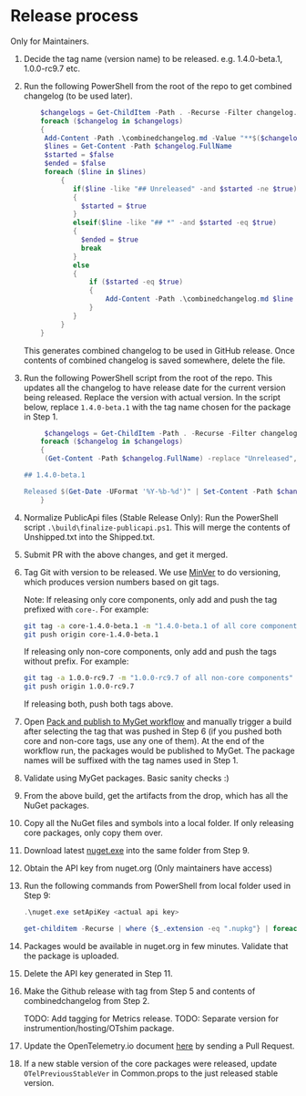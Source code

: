 # Release process

Only for Maintainers.

 1. Decide the tag name (version name) to be released. e.g. 1.4.0-beta.1,
    1.0.0-rc9.7 etc.

 2. Run the following PowerShell from the root of the repo to get combined
    changelog (to be used later).

    ```powershell
        $changelogs = Get-ChildItem -Path . -Recurse -Filter changelog.md
        foreach ($changelog in $changelogs)
        {
         Add-Content -Path .\combinedchangelog.md -Value "**$($changelog.Directory.Name)**"
         $lines = Get-Content -Path $changelog.FullName
         $started = $false
         $ended = $false
         foreach ($line in $lines)
             {
                if($line -like "## Unreleased" -and $started -ne $true)
                {
                  $started = $true
                }
                elseif($line -like "## *" -and $started -eq $true)
                {
                  $ended = $true
                  break
                }
                else
                {
                    if ($started -eq $true)
                    {
                        Add-Content -Path .\combinedchangelog.md $line
                    }
                }
             }
        }
    ```

    This generates combined changelog to be used in GitHub release. Once
    contents of combined changelog is saved somewhere, delete the file.

 3. Run the following PowerShell script from the root of the repo. This updates
    all the changelog to have release date for the current version being
    released. Replace the version with actual version. In the script below,
    replace `1.4.0-beta.1` with the tag name chosen for the package in Step 1.

    ```powershell
         $changelogs = Get-ChildItem -Path . -Recurse -Filter changelog.md
        foreach ($changelog in $changelogs)
        {
         (Get-Content -Path $changelog.FullName) -replace "Unreleased", "Unreleased

    ## 1.4.0-beta.1

    Released $(Get-Date -UFormat '%Y-%b-%d')" | Set-Content -Path $changelog.FullName
        }
    ```

 4. Normalize PublicApi files (Stable Release Only): Run the PowerShell script
    `.\build\finalize-publicapi.ps1`. This will merge the contents of
    Unshipped.txt into the Shipped.txt.

 5. Submit PR with the above changes, and get it merged.

 6. Tag Git with version to be released. We use
    [MinVer](https://github.com/adamralph/minver) to do versioning, which
    produces version numbers based on git tags.

    Note: If releasing only core components, only add and push the tag prefixed
    with `core-`. For example:

    ```sh
    git tag -a core-1.4.0-beta.1 -m "1.4.0-beta.1 of all core components"
    git push origin core-1.4.0-beta.1
    ```

    If releasing only non-core components, only add and push the tags without
    prefix. For example:

    ```sh
    git tag -a 1.0.0-rc9.7 -m "1.0.0-rc9.7 of all non-core components"
    git push origin 1.0.0-rc9.7
    ```

    If releasing both, push both tags above.

 7. Open [Pack and publish to MyGet
    workflow](https://github.com/open-telemetry/opentelemetry-dotnet/actions/workflows/publish-packages-1.0.yml)
    and manually trigger a build after selecting the tag that was pushed in Step
    6 (if you pushed both core and non-core tags, use any one of them). At the
    end of the workflow run, the packages would be published to MyGet. The
    package names will be suffixed with the tag names used in Step 1.

 8. Validate using MyGet packages. Basic sanity checks :)

 9. From the above build, get the artifacts from the drop, which has all the
    NuGet packages.

10. Copy all the NuGet files and symbols into a local folder. If only releasing
    core packages, only copy them over.

11. Download latest [nuget.exe](https://www.nuget.org/downloads) into the same
    folder from Step 9.

12. Obtain the API key from nuget.org (Only maintainers have access)

13. Run the following commands from PowerShell from local folder used in Step 9:

    ```powershell
    .\nuget.exe setApiKey <actual api key>

    get-childitem -Recurse | where {$_.extension -eq ".nupkg"} | foreach ($_) {.\nuget.exe push $_.fullname -Source https://api.nuget.org/v3/index.json}
    ```

14. Packages would be available in nuget.org in few minutes. Validate that the
    package is uploaded.

15. Delete the API key generated in Step 11.

16. Make the Github release with tag from Step 5 and contents of
    combinedchangelog from Step 2.

    TODO: Add tagging for Metrics release. TODO: Separate version for
    instrumention/hosting/OTshim package.

17. Update the OpenTelemetry.io document
    [here](https://github.com/open-telemetry/opentelemetry.io/tree/main/content/en/docs/net)
    by sending a Pull Request.

18. If a new stable version of the core packages were released, update
    `OTelPreviousStableVer` in Common.props to the just released stable version.
